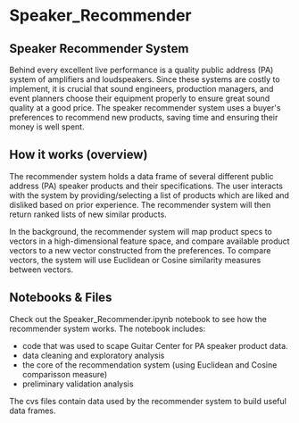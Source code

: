 # Speaker_Recommender
## Speaker Recommender System

Behind every excellent live performance is a quality public address (PA) system of amplifiers and loudspeakers.
Since these systems are costly to implement, it is crucial that sound engineers, production managers, and event planners choose their equipment properly to ensure great sound quality at a good price. The speaker recommender system uses a buyer's
preferences to recommend new products, saving time and ensuring their money is well spent. 

## How it works (overview)

The recommender system holds a data frame of several different public address (PA) speaker products and their specifications. 
The user interacts with the system by providing/selecting a list of products which are liked and disliked based on prior experience. The recommender system will then return ranked lists of new similar products. 

In the background, the recommender system will map product specs to vectors in a high-dimensional feature space,
and compare available product vectors to a new vector constructed from the preferences.
To compare vectors, the system will use Euclidean or Cosine similarity measures between vectors. 

## Notebooks & Files

Check out the Speaker_Recommender.ipynb notebook to see how the recommender system works. 
The notebook includes:
* code that was used to scape Guitar Center for PA speaker product data.
* data cleaning and exploratory analysis
* the core of the recommendation system (using Euclidean and Cosine comparisson measure)
* preliminary validation analysis

The cvs files contain data used by the recommender system to build useful data frames. 

